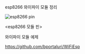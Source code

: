 esp8266 와이파이 모듈 정리

![esp8266 pin](https://github.com/tina908/esp8266_wifi-/assets/68736697/c1e2bfba-953e-43af-ac96-c26496f0b710)

<esp8266 모듈 핀>


와이파이 모듈 예제

https://github.com/bportaluri/WiFiEsp
